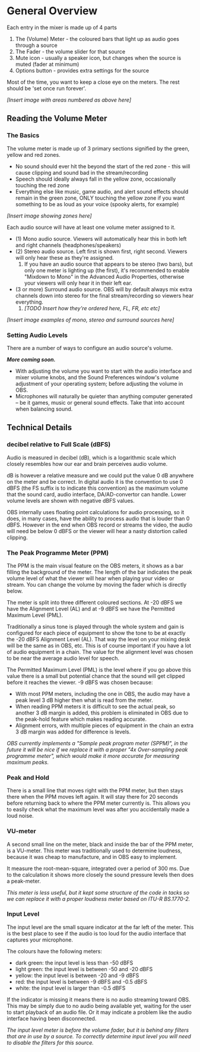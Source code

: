 # General Overview

Each entry in the mixer is made up of 4 parts

1. The (Volume) Meter - the coloured bars that light up as audio goes through a source
2. The Fader - the volume slider for that source
3. Mute icon - usually a speaker icon, but changes when the source is muted (fader at minimum)
4. Options button - provides extra settings for the source

Most of the time, you want to keep a close eye on the meters. The rest should be 'set once run forever'.

_[Insert image with areas numbered as above here]_

## Reading the Volume Meter

### The Basics
The volume meter is made up of 3 primary sections signified by the green, yellow and red zones.

* No sound should ever hit the beyond the start of the red zone - this will cause clipping and sound bad in the stream/recording
* Speech should ideally always fall in the yellow zone, occasionally touching the red zone
* Everything else like music, game audio, and alert sound effects should remain in the green zone, ONLY touching the yellow zone if you want something to be as loud as your voice (spooky alerts, for example)

_[Insert image showing zones here]_

Each audio source will have at least one volume meter assigned to it.

* (1) Mono audio source. Viewers will automatically hear this in both left and right channels (headphones/speakers)
* (2) Stereo audio source. Left first is shown first, right second. Viewers will only hear these as they're assigned.
  1) If you have an audio source that appears to be stereo (two bars), but only one meter is lighting up (the first), it's recommended to enable "Mixdown to Mono" in the Advanced Audio Properties, otherwise your viewers will only hear it in their left ear.
* (3 or more) Surround audio source. OBS will by default always mix extra channels down into stereo for the final stream/recording so viewers hear everything.
   1) _[TODO Insert how they're ordered here, FL, FR, etc etc]_

_[Insert image examples of mono, stereo and surround sources here]_

### Setting Audio Levels
There are a number of ways to configure an audio source's volume. 

_**More coming soon.**_

* With adjusting the volume you want to start with the audio interface and mixer volume knobs, and the Sound Preferences window's volume adjustment of your operating system; before adjusting the volume in OBS.
* Microphones will naturally be quieter than anything computer generated – be it games, music or general sound effects. Take that into account when balancing sound.


## Technical Details

### decibel relative to Full Scale (dBFS)
Audio is measured in decibel (dB), which is a logarithmic scale which closely resembles how our ear and brain perceives audio volume.

dB is however a relative measure and we could put the value 0 dB anywhere on the meter and be correct. In digital audio it is the convention to use 0 dBFS (the FS suffix is to indicate this convention) as the maximum volume that the sound card, audio interface, DA/AD-convertor can handle. Lower volume levels are shown with negative dBFS values.

OBS internally uses floating point calculations for audio processing, so it does, in many cases, have the ability to process audio that is louder than 0 dBFS. However in the end when OBS record or streams the video, the audio will need be below 0 dBFS or the viewer will hear a nasty distortion called clipping.

### The Peak Programme Meter (PPM)
The PPM is the main visual feature on the OBS meters, it shows as a bar filling the background of the meter.
The length of the bar indicates the peak volume level of what the viewer will hear when playing your video or stream. You can change the volume by moving the fader which is directly below.

The meter is split into three different coloured sections. At -20 dBFS we have the Alignment Level (AL) and at -9 dBFS we have the Permitted Maximum Level (PML).

Traditionally a sinus tone is played through the whole system and gain is configured for each piece of equipment to show the tone to be at exactly the -20 dBFS Alignment Level (AL). That way the level on your mixing desk will be the same as in OBS, etc. This is of course important if you have a lot of audio equipment in a chain. The value for the alignment level was chosen to be near the average audio level for speech.

The Permitted Maximum Level (PML) is the level where if you go above this value there is a small but potential chance that the sound will get clipped before it reaches the viewer. -9 dBFS was chosen because:

* With most PPM meters, including the one in OBS, the audio may have a peak level 3 dB higher then what is read from the meter.
* When reading PPM meters it is difficult to see the actual peak, so another 3 dB margin is added, this problem is eliminated in OBS due to the peak-hold feature which makes reading accurate.
* Alignment errors, with multiple pieces of equipment in the chain an extra 3 dB margin was added for difference is levels.

_OBS currently implements a "Sample peak program meter (SPPM)", in the future it will be nice if we replace it with a proper "4x Over-sampling peak programme meter", which would make it more accurate for measuring maximum peaks._

### Peak and Hold
There is a small line that moves right with the PPM meter, but then stays there when the PPM moves left again. It will stay there for 20 seconds before returning back to where the PPM meter currently is. This allows you to easily check what the maximum level was after you accidentally made a loud noise.

### VU-meter
A second small line on the meter, black and inside the bar of the PPM meter, is a VU-meter. This meter was traditionally used to determine loudness, because it was cheap to manufacture, and in OBS easy to implement.

It measure the root-mean-square, integrated over a period of 300 ms. Due to the calculation it shows more closely the sound pressure levels then does a peak-meter.

_This meter is less useful, but it kept some structure of the code in tacks so we can replace it with a proper loudness meter based on ITU-R BS.1770-2._

### Input Level
The input level are the small square indicator at the far left of the meter. This is the best place to see if the audio is too loud for the audio interface that captures your microphone.

The colours have the following meters:

* dark green: the input level is less than -50 dBFS
* light green: the input level is  between -50 and -20 dBFS
* yellow: the input level is  between -20 and -9 dBFS
* red: the input level is  between -9 dBFS and -0.5 dBFS
* white: the input level is  larger than -0.5 dBFS

If the indicator is missing it means there is no audio streaming toward OBS. This may be simply due to no audio being available yet, waiting for the user to start playback of an audio file. Or it may indicate a problem like the audio interface having been disconnected.

_The input level meter is before the volume fader, but it is behind any filters that are in use by a source. To correctly determine input level you will need to disable the filters for this source._